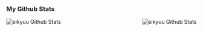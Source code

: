 ### My Github Stats</summary>

  <img align="left" alt="eikyuu Github Stats" src="https://github-readme-stats.vercel.app/api?username=eikyuu&show_icons=true&hide_border=true" />
  
  <img align="right" alt="eikyuu Github Stats" src="https://github-readme-stats.vercel.app/api?username=eikyuu&show_icons=true&theme=radical" />



